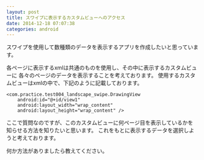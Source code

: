 ```yaml
---
layout: post
title: スワイプに表示するカスタムビューへのアクセス
date: 2014-12-18 07:07:38
categories: android
---
```

<p>スワイプを使用して数種類のデータを表示するアプリを作成したいと思っています。</p>

<p>各ページに表示するxmlは共通のものを使用し、その中に表示するカスタムビューに
各々のページのデータを表示することを考えております。
使用するカスタムビューはxmlの中で、下記のように記載しております。</p>

<pre><code>&lt;com.practice.test004_landscape_swipe.DrawingView
    android:id="@+id/view1"
    android:layout_width="wrap_content"
    android:layout_height="wrap_content" /&gt;
</code></pre>

<p>ここで質問なのですが、このカスタムビューに何ページ目を表示しているかを
知らせる方法を知りたいと思います。
これをもとに表示するデータを選択しようと考えております。</p>

<p>何か方法がありましたら教えてください。</p>
